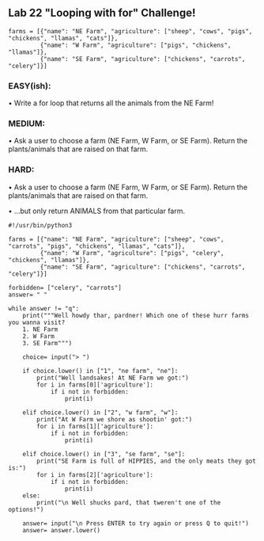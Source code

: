 ## Lab 22 "Looping with for" Challenge!

```
farms = [{"name": "NE Farm", "agriculture": ["sheep", "cows", "pigs", "chickens", "llamas", "cats"]},
         {"name": "W Farm", "agriculture": ["pigs", "chickens", "llamas"]},
         {"name": "SE Farm", "agriculture": ["chickens", "carrots", "celery"]}]
```

### EASY(ish):

• Write a for loop that returns all the animals from the NE Farm!

### MEDIUM:

• Ask a user to choose a farm (NE Farm, W Farm, or SE Farm). Return the plants/animals that are raised on that farm.

### HARD:

• Ask a user to choose a farm (NE Farm, W Farm, or SE Farm). Return the plants/animals that are raised on that farm.

• ...but only return ANIMALS from that particular farm.


```
#!/usr/bin/python3

farms = [{"name": "NE Farm", "agriculture": ["sheep", "cows", "carrots", "pigs", "chickens", "llamas", "cats"]},
         {"name": "W Farm", "agriculture": ["pigs", "celery", "chickens", "llamas"]},
         {"name": "SE Farm", "agriculture": ["chickens", "carrots", "celery"]}]

forbidden= ["celery", "carrots"]
answer= " "

while answer != "q":
    print("""Well howdy thar, pardner! Which one of these hurr farms you wanna visit?
    1. NE Farm
    2. W Farm
    3. SE Farm""")

    choice= input("> ")

    if choice.lower() in ["1", "ne farm", "ne"]:
        print("Well landsakes! At NE Farm we got:")
        for i in farms[0]['agriculture']:
            if i not in forbidden:
                print(i)

    elif choice.lower() in ["2", "w farm", "w"]:
        print("At W Farm we shore as shootin' got:")
        for i in farms[1]['agriculture']:
            if i not in forbidden:
                print(i)

    elif choice.lower() in ["3", "se farm", "se"]:
        print("SE Farm is full of HIPPIES, and the only meats they got is:")
        for i in farms[2]['agriculture']:
            if i not in forbidden:
                print(i)
    else:
        print("\n Well shucks pard, that tweren't one of the options!")

    answer= input("\n Press ENTER to try again or press Q to quit!")
    answer= answer.lower()
```
